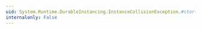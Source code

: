 ```yaml
---
uid: System.Runtime.DurableInstancing.InstanceCollisionException.#ctor(System.Xml.Linq.XName,System.Guid,System.String,System.Exception)
internalonly: False
---
```

